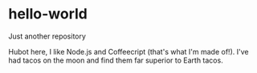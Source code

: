 # hello-world
Just another repository


Hubot here, I like Node.js and Coffeecript (that's what I'm made of!).
I've had tacos on the moon and find them far superior to Earth tacos.
